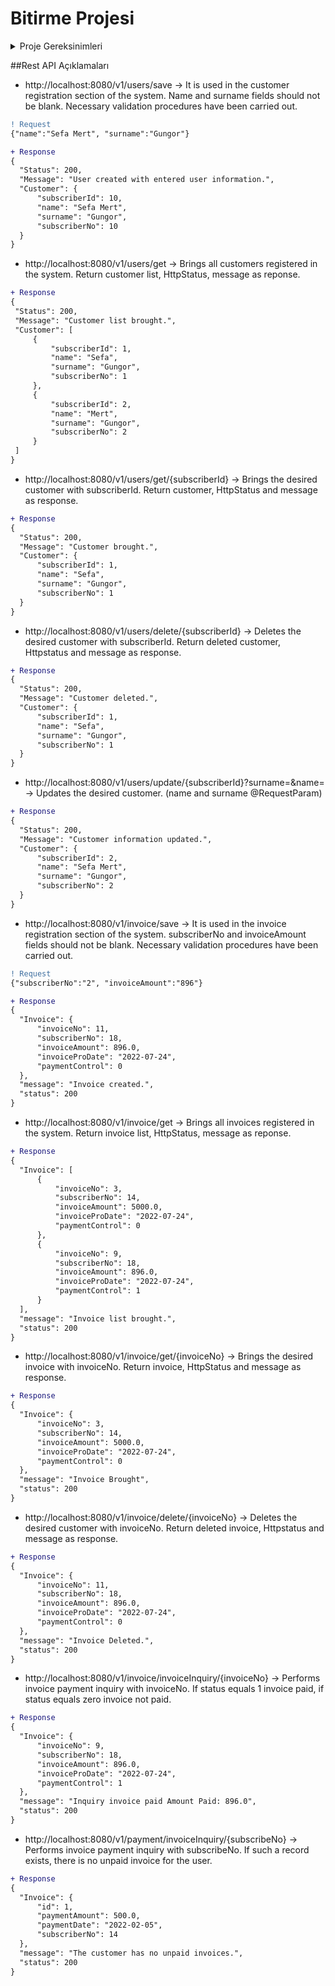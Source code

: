 # Bitirme Projesi


<details>
  <summary>Proje Gereksinimleri</summary>

- Bir müşteri bilgisi alıp kayıt eden, bir fatura bilgisi kayıt eden ve bu bilgileri sorgulayan restApi ler olacak.
  
- Bir de ödenmiş statüsünde gözüken fatura kaydı oluşturalım. Müşterinin faturası sorgulandığında ödenmemiş faturanın bulunmadığına dair response code ve mesaj dönülsün. (Fatura sorgulama faturaId ve müşteri numarası ile yapılmalı)
  
- Oluşturulan müşteri kaydı ve fatura kaydı için id bilgisi ile silme işlemleri yapan 2 servis olsun.
  
- Fatura kaydı oluşturulacak, kayıt sorgulanabilecek.
  
- Müşteri bilgisi update eden bir servis olacak.

- Bu işlemlerin postgreSql e giden sorgular ile yapacağız. Respository bağlantısı olmalı.
  
- Proje bir maven projesi olacak. Springboot framework ü ile ve SOLID prensiplerine uygun şekilde yazılacak.


  3 adet tablo yeterli. Fatura, User, Payment

  Payment işlemini doğrudan yapılmış gibi hazır kayıt oluşturulması
yeterli.

  Servisler ResponseEntity tipinde cevap dönmeli.
</details>

##Rest API Açıklamaları
  
  - http://localhost:8080/v1/users/save -> It is used in the customer registration section of the system. Name and surname fields should not be blank. Necessary validation procedures have been carried out. 
  ```diff
  ! Request
  {"name":"Sefa Mert", "surname":"Gungor"}
  ```
  
  ```diff
  + Response
  {
    "Status": 200,
    "Message": "User created with entered user information.",
    "Customer": {
        "subscriberId": 10,
        "name": "Sefa Mert",
        "surname": "Gungor",
        "subscriberNo": 10
    }
}
  ```
  - http://localhost:8080/v1/users/get -> Brings all customers registered in the system. Return customer list, HttpStatus, message as reponse.
   ```diff
  + Response
  {
    "Status": 200,
    "Message": "Customer list brought.",
    "Customer": [
        {
            "subscriberId": 1,
            "name": "Sefa",
            "surname": "Gungor",
            "subscriberNo": 1
        },
        {
            "subscriberId": 2,
            "name": "Mert",
            "surname": "Gungor",
            "subscriberNo": 2
        }
    ]
}
  ```
  - http://localhost:8080/v1/users/get/{subscriberId} -> Brings the desired customer with subscriberId. Return customer, HttpStatus and message as response.
  ```diff
  + Response
  {
    "Status": 200,
    "Message": "Customer brought.",
    "Customer": {
        "subscriberId": 1,
        "name": "Sefa",
        "surname": "Gungor",
        "subscriberNo": 1
    }
}
  ```
  - http://localhost:8080/v1/users/delete/{subscriberId} -> Deletes the desired customer with subscriberId. Return deleted customer, Httpstatus and message as response.
  ```diff
  + Response
  {
    "Status": 200,
    "Message": "Customer deleted.",
    "Customer": {
        "subscriberId": 1,
        "name": "Sefa",
        "surname": "Gungor",
        "subscriberNo": 1
    }
}
  ```
  - http://localhost:8080/v1/users/update/{subscriberId}?surname=&name= -> Updates the desired customer. (name and surname @RequestParam)
  ```diff
  + Response
 {
    "Status": 200,
    "Message": "Customer information updated.",
    "Customer": {
        "subscriberId": 2,
        "name": "Sefa Mert",
        "surname": "Gungor",
        "subscriberNo": 2
    }
}
  ```
  - http://localhost:8080/v1/invoice/save -> It is used in the invoice registration section of the system. subscriberNo and invoiceAmount fields should not be blank. Necessary validation procedures have been carried out.
  ```diff
  ! Request
  {"subscriberNo":"2", "invoiceAmount":"896"}
  ```
  ```diff
  + Response
  {
    "Invoice": {
        "invoiceNo": 11,
        "subscriberNo": 18,
        "invoiceAmount": 896.0,
        "invoiceProDate": "2022-07-24",
        "paymentControl": 0
    },
    "message": "Invoice created.",
    "status": 200
}
  ```
  - http://localhost:8080/v1/invoice/get -> Brings all invoices registered in the system. Return invoice list, HttpStatus, message as reponse.
  ```diff
  + Response
  {
    "Invoice": [
        {
            "invoiceNo": 3,
            "subscriberNo": 14,
            "invoiceAmount": 5000.0,
            "invoiceProDate": "2022-07-24",
            "paymentControl": 0
        },
        {
            "invoiceNo": 9,
            "subscriberNo": 18,
            "invoiceAmount": 896.0,
            "invoiceProDate": "2022-07-24",
            "paymentControl": 1
        }
    ],
    "message": "Invoice list brought.",
    "status": 200
}
  ```
  - http://localhost:8080/v1/invoice/get/{invoiceNo} -> Brings the desired invoice with invoiceNo. Return invoice, HttpStatus and message as response.
  ```diff
  + Response
  {
    "Invoice": {
        "invoiceNo": 3,
        "subscriberNo": 14,
        "invoiceAmount": 5000.0,
        "invoiceProDate": "2022-07-24",
        "paymentControl": 0
    },
    "message": "Invoice Brought",
    "status": 200
}
  ```
  - http://localhost:8080/v1/invoice/delete/{invoiceNo} -> Deletes the desired customer with invoiceNo. Return deleted invoice, Httpstatus and message as response.
  ```diff
  + Response
  {
    "Invoice": {
        "invoiceNo": 11,
        "subscriberNo": 18,
        "invoiceAmount": 896.0,
        "invoiceProDate": "2022-07-24",
        "paymentControl": 0
    },
    "message": "Invoice Deleted.",
    "status": 200
}
  ```
  - http://localhost:8080/v1/invoice/invoiceInquiry/{invoiceNo} -> Performs invoice payment inquiry with invoiceNo. If status equals 1 invoice paid, if status equals zero invoice not paid. 
  ```diff
  + Response
  {
    "Invoice": {
        "invoiceNo": 9,
        "subscriberNo": 18,
        "invoiceAmount": 896.0,
        "invoiceProDate": "2022-07-24",
        "paymentControl": 1
    },
    "message": "Inquiry invoice paid Amount Paid: 896.0",
    "status": 200
}
  ```
  - http://localhost:8080/v1/payment/invoiceInquiry/{subscribeNo} -> Performs invoice payment inquiry with subscribeNo. If such a record exists, there is no unpaid invoice for the user.
  ```diff
  + Response
  {
    "Invoice": {
        "id": 1,
        "paymentAmount": 500.0,
        "paymentDate": "2022-02-05",
        "subscriberNo": 14
    },
    "message": "The customer has no unpaid invoices.",
    "status": 200
}
  ```
  
